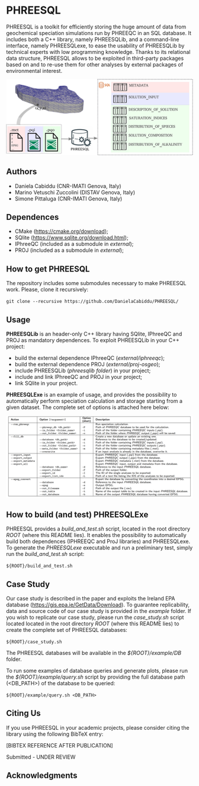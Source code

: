# PHREESQL

PHREESQL is a toolkit for efficiently storing the huge amount of data from geochemical speciation simulations run by PHREEQC in an
SQL database. It includes both a C++ library, namely PHREESQLib, and a command-line interface, namely PHREESQLexe, to ease the usability of PHREESQLib by technical experts
with low programming knowledge. Thanks to its relational data structure, PHREESQL allows to be exploited in third-party packages based on and to re-use them for other analyses by external packages of environmental interest.

<p align="center"><img src="PHREESQL_Graphical_Abstract.jpg" width="1000"></p>

## Authors

- Daniela Cabiddu (CNR-IMATI Genova, Italy)
- Marino Vetuschi Zuccolini (DISTAV Genova, Italy)
- Simone Pittaluga (CNR-IMATI Genova, Italy)

## Dependences 
- CMake (https://cmake.org/download);
- SQlite (https://www.sqlite.org/download.html);
- IPhreeQC (included as a submodule in *external*);
- PROJ (included as a submodule in *external*);

## How to get PHREESQL

The repository includes some submodules necessary to make PHREESQL work. Please, clone it recursively:

`git clone --recursive https://github.com/DanielaCabiddu/PHREESQL/`

## Usage

**PHREESQLib** is an header-only C++ library having SQlite, IPhreeQC and PROJ as mandatory dependences. 
To exploit PHREESQLib in your C++ project:
- build the external dependence IPhreeQC (*external/iphreeqc*);
- build the external dependence PROJ (*external/proj-osgeo*);
- include PHREESQLib (*phreesqlib folder*) in your project;
- include and link IPhreeQC and PROJ in your project;
- link SQlite in your project.

**PHREESQLExe** is an example of usage, and provides the possibility to automatically perform speciation calculation and storage starting from a given dataset. The complete set of options is attached here below:

<p align="center"><img src="docs/command_line_args.png" width="1000"></p>

## How to build (and test) **PHREESQLExe**

PHREESQL provides a *build_and_test.sh* script, located in the root directory *ROOT* (where this README lies). It enables the possibility to automatically build both dependences (IPHREEQC and ProJ libraries) and PHREESQLexe.
To generate the *PHREESQLexe* executable and run a preliminary test, simply run the *build_and_test.sh* script:

`${ROOT}/build_and_test.sh`

## Case Study
Our case study is described in the paper and exploits the Ireland EPA database (https://gis.epa.ie/GetData/Download). To guarantee replicability, data and source code of our case study is provided in the *example* folder.
If you wish to replicate our case study, please run the *case_study.sh* script located located in the root directory *ROOT* (where this README lies) to create the complete set of PHREESQL databases:

`${ROOT}/case_study.sh`

The PHREESQL databases will be available in the *${ROOT}/example/DB* folder.

To run some examples of database queries and generate plots, please run the *${ROOT}/example/query.sh* script by providing the full database path (<DB_PATH>) of the database to be queried: 

`${ROOT}/example/query.sh <DB_PATH>`


## Citing Us

If you use PHREESQL in your academic projects, please consider citing the library using the following BibTeX entry:

[BIBTEX REFERENCE AFTER PUBLICATION]

Submitted - UNDER REVIEW

## Acknowledgments
